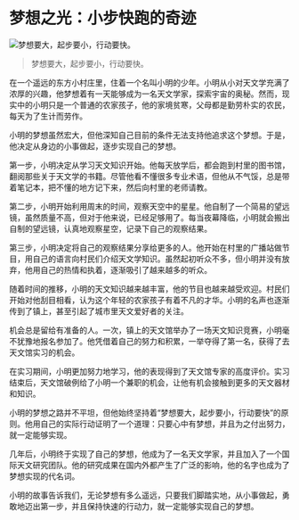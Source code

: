 # 梦想之光：小步快跑的奇迹

![梦想要大，起步要小，行动要快。](/images/f4ee3ff27d0940eb96205017077f02cf.jpg)

> 梦想要大，起步要小，行动要快。

在一个遥远的东方小村庄里，住着一个名叫小明的少年。小明从小对天文学充满了浓厚的兴趣，他梦想着有一天能够成为一名天文学家，探索宇宙的奥秘。然而，现实中的小明只是一个普通的农家孩子，他的家境贫寒，父母都是勤劳朴实的农民，每天为了生计而劳作。

小明的梦想虽然宏大，但他深知自己目前的条件无法支持他追求这个梦想。于是，他决定从身边的小事做起，逐步实现自己的梦想。

第一步，小明决定从学习天文知识开始。他每天放学后，都会跑到村里的图书馆，翻阅那些关于天文学的书籍。尽管他看不懂很多专业术语，但他从不气馁，总是带着笔记本，把不懂的地方记下来，然后向村里的老师请教。

第二步，小明开始利用周末的时间，观察天空中的星星。他自制了一个简易的望远镜，虽然质量不高，但对于他来说，已经足够用了。每当夜幕降临，小明就会搬出自制的望远镜，认真地观察星空，记录下自己的观察结果。

第三步，小明决定将自己的观察结果分享给更多的人。他开始在村里的广播站做节目，用自己的语言向村民们介绍天文学知识。虽然起初听众不多，但小明并没有放弃，他用自己的热情和执着，逐渐吸引了越来越多的听众。

随着时间的推移，小明的天文知识越来越丰富，他的节目也越来越受欢迎。村民们开始对他刮目相看，认为这个年轻的农家孩子有着不凡的才华。小明的名声也逐渐传到了镇上，甚至引起了城市里天文爱好者的关注。

机会总是留给有准备的人。一次，镇上的天文馆举办了一场天文知识竞赛，小明毫不犹豫地报名参加了。他凭借着自己的努力和积累，一举夺得了第一名，获得了去天文馆实习的机会。

在实习期间，小明更加努力地学习，他的表现得到了天文馆专家的高度评价。实习结束后，天文馆破例给了小明一个兼职的机会，让他有机会接触到更多的天文器材和知识。

小明的梦想之路并不平坦，但他始终坚持着“梦想要大，起步要小，行动要快”的原则。他用自己的实际行动证明了一个道理：只要心中有梦想，并且为之付出努力，就一定能够实现。

几年后，小明终于实现了自己的梦想，他成为了一名天文学家，并且加入了一个国际天文研究团队。他的研究成果在国内外都产生了广泛的影响，他的名字也成为了梦想实现的代名词。

小明的故事告诉我们，无论梦想有多么遥远，只要我们脚踏实地，从小事做起，勇敢地迈出第一步，并且保持快速的行动力，就一定能够实现自己的梦想。
